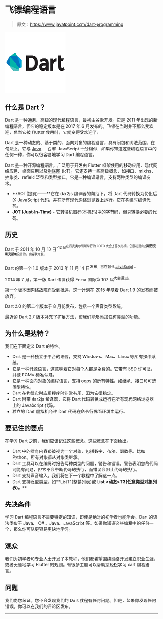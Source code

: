# 飞镖编程语言

> 原文：<https://www.javatpoint.com/dart-programming>

![Dart Tutorial](img/e96c26f009eeb14721be4e9b978b2b50.png)

## 什么是 Dart？

Dart 是一种通用、高级的现代编程语言，最初由谷歌开发。它是 2011 年出现的新编程语言，但它的稳定版本是在 2017 年 6 月发布的。飞镖在当时并不那么受欢迎，但当它被 Flutter 使用时，它就变得受欢迎了。

Dart 是一种动态的、基于类的、面向对象的编程语言，具有闭包和词法范围。在句法上，它与 [Java](https://www.javatpoint.com/java-tutorial) 、 [C](https://www.javatpoint.com/c-programming-language-tutorial) 和 JavaScript 十分相似。如果你知道这些编程语言中的任何一种，你可以很容易地学习 Dart 编程语言。

Dart 是一种开源编程语言，广泛用于开发由 Flutter 框架使用的移动应用、现代网络应用、桌面应用以及[物联网](https://www.javatpoint.com/iot-tutorial) (IoT)。它还支持一些高级概念，如接口、mixins、抽象类、refield 泛型和类型接口。它是一种编译语言，支持两种类型的编译技术。

*   **AOT(提前)——**它在 dar2js 编译器的帮助下，将 Dart 代码转换为优化后的 JavaScript 代码，并在所有现代网络浏览器上运行。它在构建时编译代码。
*   **JOT (Just-In-Time) -** 它转换机器码(本机码)中的字节码，但只转换必要的代码。

## 历史

Dart 于 2011 年 10 月 10 日<sup>-12 日<sup>在丹麦奥尔胡斯举行的 GOTO 大会上首次亮相。它最初是由**拉斯巴克和克斯帕**设计的，由谷歌开发。</sup></sup>

Dart 的第一个 1.0 版本于 2013 年 11 月 14 日<sup>发布，旨在替代 [JavaScript](https://www.javatpoint.com/javascript-tutorial) 。</sup>

2014 年 7 月，第一版 Dart 语言获得 Ecma 国际第 107 届<sup>大会通过。</sup>

第一个版本因网络故障而受到批评，这一计划在 2015 年随着 Dart 1.9 的发布而被放弃。

Dart 2.0 的第二个版本于 8 月份发布，包括一个声音类型系统。

最近的 Dart 2.7 版本补充了扩展方法，使我们能够添加任何类型的功能。

## 为什么是达特？

我们在下面定义 Dart 的特性。

*   Dart 是一种独立于平台的语言，支持 Windows、Mac、Linux 等所有操作系统。
*   它是一种开源语言，这意味着它对每个人都是免费的。它带有 BSD 许可证，并被 ECMA 标准认可。
*   它是一种面向对象的编程语言，支持 oops 的所有特性，如继承、接口和可选类型特性。
*   Dart 在构建实时应用程序时非常有用，因为它很稳定。
*   Dart 附带 dar2js 编译器，它将 Dart 代码转换成运行在所有现代网络浏览器上的 JavaScript 代码。
*   独立的 Dart 虚拟机允许 Dart 代码在命令行界面环境中运行。

## 要记住的要点

在学习 Dart 之前，我们应该记住这些概念。这些概念在下面给出。

*   Dart 中的所有内容都被视为一个对象，包括数字、布尔、函数等。比如 Python。所有对象都从对象类继承。
*   Dart 工具可以在编码时报告两种类型的问题，警告和错误。警告表明您的代码可能有问题，但它不会中断代码的执行，而错误会阻止代码的执行。
*   Dart 支持声音输入。我们将在下一个教程中了解这一点。
*   Dart 支持泛型类型，如**List<int>T1(整数列表)或 **List <动态>T3(任意类型对象列表)。****

## 先决条件

学习 Dart 编程语言不需要特定的知识，即使是绝对的初学者也能学会。Dart 的语法类似于 Java、 [C#](https://www.javatpoint.com/c-sharp-tutorial) 、Java、JavaScript 等。如果你知道这些编程中的任何一个，那么你可以更容易更快地学习。

## 观众

我们为初学者和专业人士开发了本教程，他们都希望围绕网络开发建立职业生涯，或者无缝地学习 Flutter 的规则。有很多主题可以帮助您轻松学习 dart 编程语言。

## 问题

我们向您保证，您不会发现我们的 Dart 教程有任何问题。但是，如果你发现任何错误，你可以在我们的评论区发布。

* * *